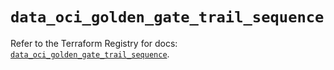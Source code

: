 # `data_oci_golden_gate_trail_sequence`

Refer to the Terraform Registry for docs: [`data_oci_golden_gate_trail_sequence`](https://registry.terraform.io/providers/oracle/oci/7.19.0/docs/data-sources/golden_gate_trail_sequence).
